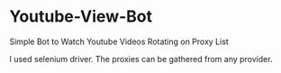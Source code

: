 # Youtube-View-Bot
Simple Bot to Watch Youtube Videos Rotating on Proxy List

I used selenium driver. The proxies can be gathered from any provider.
